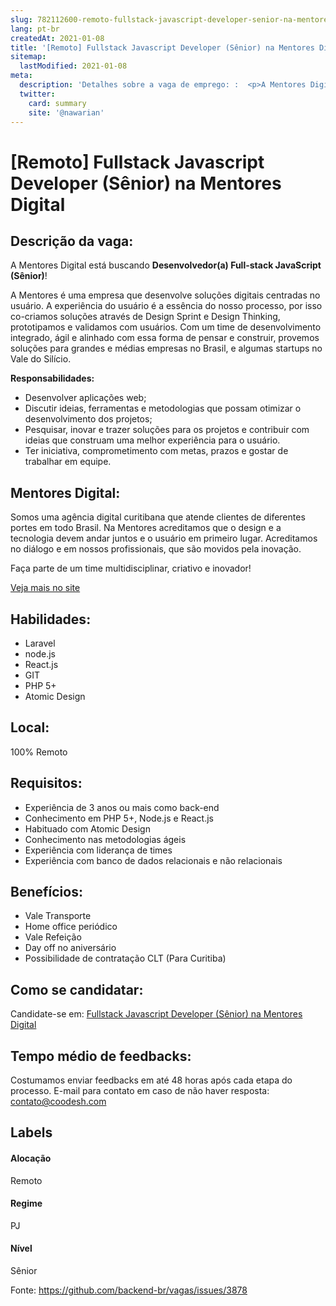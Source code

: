 ```yaml
---
slug: 782112600-remoto-fullstack-javascript-developer-senior-na-mentores-digital
lang: pt-br
createdAt: 2021-01-08
title: '[Remoto] Fullstack Javascript Developer (Sênior) na Mentores Digital - Vaga de Emprego'
sitemap:
  lastModified: 2021-01-08
meta:
  description: 'Detalhes sobre a vaga de emprego: :  <p>A Mentores Digital está buscando <strong>Desenvolvedor(a) Full-stack JavaScript (Sênior)</strong>!</p> <p>A Mentores é uma empresa que desenvolve soluções digitais centradas no usuário. A experiência do usuário é a essência do nosso processo, por isso co-criamos soluções através de Design Sprint e Design Thinking, prototipamos e validamos com usuários. Com um time de desenvolvimento integrado, ágil e alinhado com essa forma de pensar e construir, provemos soluções para grandes e médias empresas no Brasil, e algumas startups no Vale do Silício.</p> <p><strong>Responsabilidades:</strong></p> <ul> <li>Desenvolver aplicações web;</li> <li>Discutir ideias, ferramentas e metodologias que possam otimizar o desenvolvimento dos projetos;</li> <li>Pesquisar, inovar e trazer soluções para os projetos e contribuir com ideias que construam uma melhor experiência para o usuário.</li> <li>Ter iniciativa, comprometimento com metas, prazos e gostar de trabalhar em equipe.</li> </ul>'
  twitter:
    card: summary
    site: '@nawarian'
---
```


# [Remoto] Fullstack Javascript Developer (Sênior) na Mentores Digital

## Descrição da vaga: 
 <p>A Mentores Digital está buscando <strong>Desenvolvedor(a) Full-stack JavaScript (Sênior)</strong>!</p>
<p>A Mentores é uma empresa que desenvolve soluções digitais centradas no usuário. A experiência do usuário é a essência do nosso processo, por isso co-criamos soluções através de Design Sprint e Design Thinking, prototipamos e validamos com usuários. Com um time de desenvolvimento integrado, ágil e alinhado com essa forma de pensar e construir, provemos soluções para grandes e médias empresas no Brasil, e algumas startups no Vale do Silício.</p>
<p><strong>Responsabilidades:</strong></p>
<ul>
<li>Desenvolver aplicações web;</li>
<li>Discutir ideias, ferramentas e metodologias que possam otimizar o desenvolvimento dos projetos;</li>
<li>Pesquisar, inovar e trazer soluções para os projetos e contribuir com ideias que construam uma melhor experiência para o usuário.</li>
<li>Ter iniciativa, comprometimento com metas, prazos e gostar de trabalhar em equipe.</li>
</ul>

## Mentores Digital: 
 <p>Somos uma agência digital curitibana que atende clientes de diferentes portes em todo Brasil. Na Mentores acreditamos que o design e a tecnologia devem andar juntos e o usuário em primeiro lugar. Acreditamos no diálogo e em nossos profissionais, que são movidos pela inovação.</p>
<p>Faça parte de um time multidisciplinar, criativo e inovador!</p><a href='https://coodesh.com/empresas/mentores-digital'>Veja mais no site</a>

 ## Habilidades: 
 - Laravel 
- node.js 
- React.js 
- GIT 
- PHP 5+ 
- Atomic Design

## Local: 
 100% Remoto

## Requisitos: 
 - Experiência de 3 anos ou mais como back-end 
- Conhecimento em PHP 5+, Node.js e React.js 
- Habituado com Atomic Design 
- Conhecimento nas metodologias ágeis 
- Experiência com liderança de times 
- Experiência com banco de dados relacionais e não relacionais

## Benefícios: 
 - Vale Transporte 
- Home office periódico 
- Vale Refeição 
- Day off no aniversário 
- Possibilidade de contratação CLT (Para Curitiba)

## Como se candidatar:
Candidate-se em: [Fullstack Javascript Developer (Sênior) na Mentores Digital](https://coodesh.com/vagas/desenvolvedora-fullstack-javascript-senior-20201209?origin=github&modal=open)

## Tempo médio de feedbacks:
 Costumamos enviar feedbacks em até 48 horas após cada etapa do processo. E-mail para contato em caso de não haver resposta: [contato@coodesh.com](mailto:contato@coodesh.com)

## Labels

#### Alocação
Remoto

#### Regime
PJ

#### Nível
Sênior

Fonte: https://github.com/backend-br/vagas/issues/3878